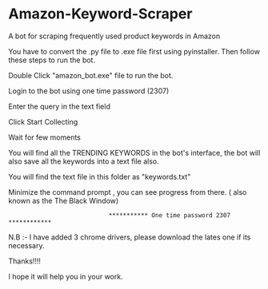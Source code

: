 # Amazon-Keyword-Scraper
A bot for scraping frequently used product keywords in Amazon

You have to convert the .py file to .exe file first using pyinstaller. Then follow these steps to run the bot.

Double Click "amazon_bot.exe" file to run the bot. 

Login to the bot using one time password (2307)

Enter the query in the text field

Click Start Collecting

Wait for few moments

You will find all the TRENDING KEYWORDS in the bot's interface, the bot will also save all the keywords into a text file also.

You will find the text file in this folder as "keywords.txt"
 

Minimize the command prompt , you can see progress from there. ( also known as the The Black Window)


                                *********** One time password 2307 ************


N.B :- I have added 3 chrome drivers, please download the lates one if its necessary.

Thanks!!!!

I hope it will help you in your work.
